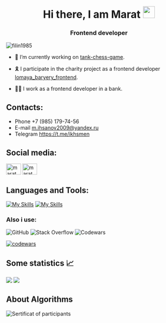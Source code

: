 <h1 align="center">Hi there, I am Marat <img src="https://github.com/blackcater/blackcater/raw/main/images/Hi.gif" height="32"/></h1>
<h3 align="center">Frontend developer </h3>

<p align="left"> <img src="https://komarev.com/ghpvc/?username=filin1985&label=Profile%20views&color=0e75b6&style=flat" alt="filin1985" /> </p>

- 🔭 I’m currently working on [tank-chess-game]([https://github.com/Filin1985/react-mesto-api-full-gha](https://github.com/AVor0n/tank-chess)).

- 🎗 I participate in the charity project as a frontend developer [lomaya_baryery_frontend](https://github.com/Studio-Yandex-Practicum/lomaya_baryery_frontend).

- 👨‍💻 I work as a frontend developer in a bank.

## Contacts:
- Phone +7 (985) 179-74-56
- E-mail m.ihsanov2009@yandex.ru
- Telegram https://t.me/ikhsmen

## Social media:
<p align="left">
<a href="https://linkedin.com/in/marat-ikhsanov-75b660118" target="blank"><img align="center" src="https://raw.githubusercontent.com/rahuldkjain/github-profile-readme-generator/master/src/images/icons/Social/linked-in-alt.svg" alt="marat" height="30" width="40" /></a>
<a href="https://instagram.com/maratikhsan" target="blank"><img align="center" src="https://raw.githubusercontent.com/rahuldkjain/github-profile-readme-generator/master/src/images/icons/Social/instagram.svg" alt="marat" height="30" width="40" /></a>
</p>

## Languages and Tools:
[![My Skills](https://skillicons.dev/icons?i=javascript,typescript,react,redux,nodejs)](https://skillicons.dev)
[![My Skills](https://skillicons.dev/icons?i=html,css,scss,figma,python,django,docker)](https://skillicons.dev)

<h3 align="left">Also i use:</h3>
<p align="left">

![GitHub](https://img.shields.io/badge/github-%23121011.svg?style=plastic&logo=github&logoColor=white)
![Stack Overflow](https://img.shields.io/badge/-Stackoverflow-FE7A16?style=plastic&logo=stack-overflow&logoColor=white)
![Codewars](https://img.shields.io/badge/Codewars-B1361E?style=plastic&logo=codewars&logoColor=grey)
 
 </p>
 
 
[![codewars](https://www.codewars.com/users/ihsmen/badges/large)](https://www.codewars.com/users/username)

## Some statistics 📈
![](http://github-profile-summary-cards.vercel.app/api/cards/repos-per-language?username=Filin1985&theme=default)
![](https://leetcode-stats-six.vercel.app/?username=Filin1985)

## About Algorithms
![Sertificat of participants](https://user-images.githubusercontent.com/16574140/232494910-c750f13f-d33e-4383-8421-f32ec78f8d87.PNG)

